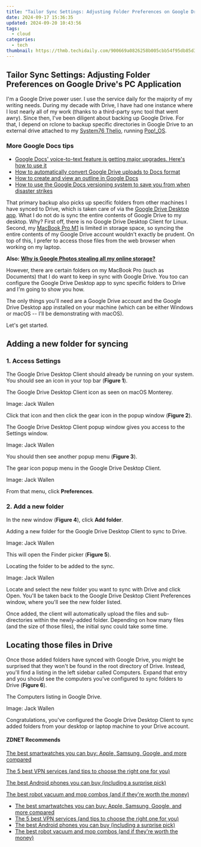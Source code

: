 ```yaml
---
title: "Tailor Sync Settings: Adjusting Folder Preferences on Google Drive's PC Application"
date: 2024-09-17 15:36:35
updated: 2024-09-20 10:43:56
tags:
  - cloud
categories:
  - tech
thumbnail: https://thmb.techidaily.com/900669a0826258b005cbb54f95db85d32c0fe952715d9bffb54b8b7633050cc8.jpg
---
```


## Tailor Sync Settings: Adjusting Folder Preferences on Google Drive's PC Application

I'm a Google Drive power user. I use the service daily for the majority of my writing needs. During my decade with Drive, I have had one instance where I lost nearly all of my work (thanks to a third-party sync tool that went awry). Since then, I've been diligent about backing up Google Drive. For that, I depend on rclone to backup specific directories in Google Drive to an external drive attached to my [System76 Thelio](https://system76.com/desktops), running [Pop!\_OS](https://pop.system76.com/). 

### More Google Docs tips

* [Google Docs' voice-to-text feature is getting major upgrades. Here's how to use it](https://www.zdnet.com/article/voice-to-text-on-google-docs-is-getting-a-major-upgrade-heres-how-to-use-it/)
* [How to automatically convert Google Drive uploads to Docs format](https://www.zdnet.com/article/how-to-automatically-convert-google-drive-uploads-to-docs-format/)
* [How to create and view an outline in Google Docs](https://www.zdnet.com/article/how-to-create-and-view-an-outline-in-google-docs/)
* [How to use the Google Docs versioning system to save you from when disaster strikes](https://www.zdnet.com/article/how-to-use-the-google-docs-versioning-system-to-save-you-from-when-disaster-strikes/)

That primary backup also picks up specific folders from other machines I have synced to Drive, which is taken care of via the [Google Drive Desktop app](https://www.google.com/drive/download/). What I do not do is sync the entire contents of Google Drive to my desktop. Why? First off, there is no Google Drive Desktop Client for Linux. Second, my [MacBook Pro M1](https://apple.sjv.io/c/159047/435031/7613?&sharedId=zdnet&u=https%3A%2F%2Fwww.apple.com%2Fshop%2Fbuy-mac%2Fmacbook-pro%2F13-inch-space-gray-apple-m1-chip-with-8-core-cpu-and-8-core-gpu-256gb&subId1=zd-%5F%5FCOM%5FCLICK%5FID%5F%5F-dtp) is limited in storage space, so syncing the entire contents of my Google Drive account wouldn't exactly be prudent. On top of this, I prefer to access those files from the web browser when working on my laptop. 

**Also:** [**Why is Google Photos stealing all my online storage?**](https://www.zdnet.com/article/why-is-google-photos-stealing-all-my-online-storage-ask-zdnet/)

However, there are certain folders on my MacBook Pro (such as Documents) that I do want to keep in sync with Google Drive. You too can configure the Google Drive Desktop app to sync specific folders to Drive and I'm going to show you how.

The only things you'll need are a Google Drive account and the Google Drive Desktop app installed on your machine (which can be either Windows or macOS -- I'll be demonstrating with macOS).

Let's get started.

## Adding a new folder for syncing

### 1\. Access Settings

The Google Drive Desktop Client should already be running on your system. You should see an icon in your top bar (**Figure 1**).

The Google Drive Desktop Client icon as seen on macOS Monterey.

Image: Jack Wallen

Click that icon and then click the gear icon in the popup window (**Figure 2**).

The Google Drive Desktop Client popup window gives you access to the Settings window.

Image: Jack Wallen

You should then see another popup menu (**Figure 3**).

The gear icon popup menu in the Google Drive Desktop Client.

Image: Jack Wallen

From that menu, click **Preferences**.

### 2\. Add a new folder

In the new window (**Figure 4**), click **Add folder**.

Adding a new folder for the Google Drive Desktop Client to sync to Drive.

Image: Jack Wallen

This will open the Finder picker (**Figure 5**). 

Locating the folder to be added to the sync.

Image: Jack Wallen

Locate and select the new folder you want to sync with Drive and click Open. You'll be taken back to the Google Drive Desktop Client Preferences window, where you'll see the new folder listed. 

Once added, the client will automatically upload the files and sub-directories within the newly-added folder. Depending on how many files (and the size of those files), the initial sync could take some time. 

## Locating those files in Drive

Once those added folders have synced with Google Drive, you might be surprised that they won't be found in the root directory of Drive. Instead, you'll find a listing in the left sidebar called Computers. Expand that entry and you should see the computers you've configured to sync folders to Drive (**Figure 6**).

The Computers listing in Google Drive.

Image: Jack Wallen

Congratulations, you've configured the Google Drive Desktop Client to sync added folders from your desktop or laptop machine to your Drive account.

#### **ZDNET** Recommends

[The best smartwatches you can buy: Apple, Samsung, Google, and more compared](https://www.zdnet.com/article/best-smartwatch/ "The best smartwatches you can buy: Apple, Samsung, Google, and more compared")

[The 5 best VPN services (and tips to choose the right one for you)](https://www.zdnet.com/article/best-vpn/ "The 5 best VPN services (and tips to choose the right one for you)")

[The best Android phones you can buy (including a surprise pick)](https://www.zdnet.com/article/best-android-phone/ "The best Android phones you can buy (including a surprise pick)")

[The best robot vacuum and mop combos (and if they're worth the money)](https://www.zdnet.com/article/best-robot-vacuum-mop/ "The best robot vacuum and mop combos (and if they're worth the money)")

* [The best smartwatches you can buy: Apple, Samsung, Google, and more compared](https://www.zdnet.com/article/best-smartwatch/ "The best smartwatches you can buy: Apple, Samsung, Google, and more compared")
* [The 5 best VPN services (and tips to choose the right one for you)](https://www.zdnet.com/article/best-vpn/ "The 5 best VPN services (and tips to choose the right one for you)")
* [The best Android phones you can buy (including a surprise pick)](https://www.zdnet.com/article/best-android-phone/ "The best Android phones you can buy (including a surprise pick)")
* [The best robot vacuum and mop combos (and if they're worth the money)](https://www.zdnet.com/article/best-robot-vacuum-mop/ "The best robot vacuum and mop combos (and if they're worth the money)")

<ins class="adsbygoogle"
     style="display:block"
     data-ad-format="autorelaxed"
     data-ad-client="ca-pub-7571918770474297"
     data-ad-slot="1223367746"></ins>



<ins class="adsbygoogle"
     style="display:block"
     data-ad-client="ca-pub-7571918770474297"
     data-ad-slot="8358498916"
     data-ad-format="auto"
     data-full-width-responsive="true"></ins>
